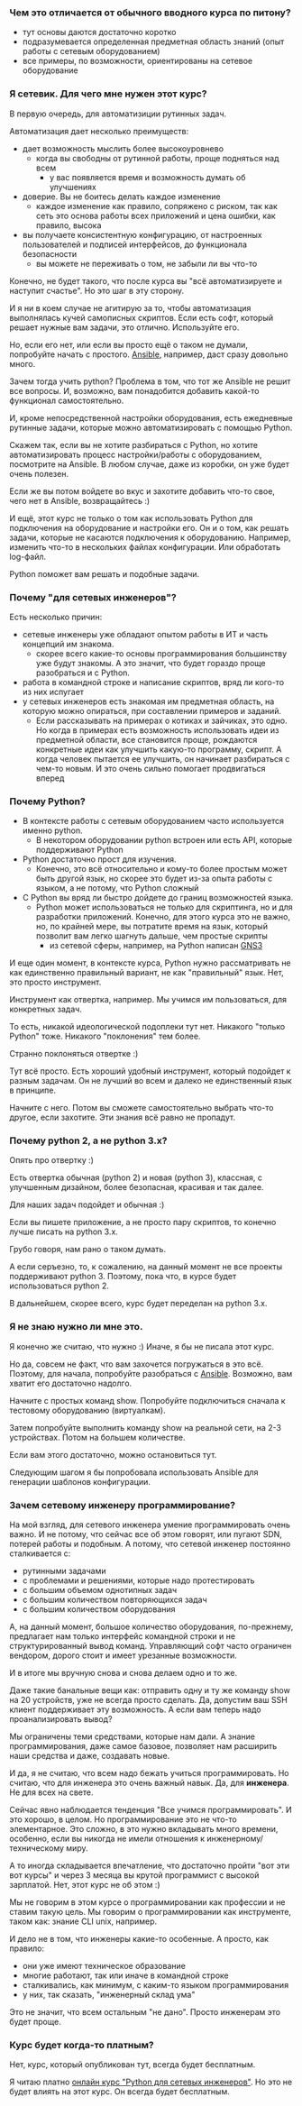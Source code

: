 
### Чем это отличается от обычного вводного курса по питону?
* тут основы даются достаточно коротко
* подразумевается определенная предметная область знаний (опыт работы с сетевым оборудованием)
* все примеры, по возможности, ориентированы на сетевое оборудование

### Я сетевик. Для чего мне нужен этот курс?
В первую очередь, для автоматизиции рутинных задач.

Автоматизация дает несколько преимуществ:
* дает возможность мыслить более высокоуровнево
  * когда вы свободны от рутинной работы, проще подняться над всем
    * у вас появляется время и возможность думать об улучшениях
* доверие. Вы не боитесь делать каждое изменение
  * каждое изменение как правило, сопряжено с риском, так как сеть это основа работы всех приложений и цена ошибки, как правило, высока
* вы получаете консистентную конфигурацию, от настроенных пользователей и подписей интерфейсов, до функционала безопасности
  * вы можете не переживать о том, не забыли ли вы что-то

Конечно, не будет такого, что после курса вы "всё автоматизируете и наступит счастье". Но это шаг в эту сторону.

И я ни в коем случае не агитирую за то, чтобы автоматизация выполнялась кучей самописных скриптов. Если есть софт, который решает нужные вам задачи, это отлично. Используйте его.

Но, если его нет, или если вы просто ещё о таком не думали, попробуйте начать с простого. 
[Ansible](https://natenka.gitbooks.io/pyneng/content/book/15_ansible/), например, даст сразу довольно много. 

Зачем тогда учить python? Проблема в том, что тот же Ansible не решит все вопросы. И, возможно, вам понадобится добавить какой-то функционал самостоятельно.

И, кроме непосредственной настройки оборудования, есть ежедневные рутинные задачи, которые можно автоматизировать с помощью Python.

Скажем так, если вы не хотите разбираться с Python, но хотите автоматизировать процесс настройки/работы с оборудованием, посмотрите на Ansible. В любом случае, даже из коробки, он уже будет очень полезен.

Если же вы потом войдете во вкус и захотите добавить что-то свое, чего нет в Ansible, возвращайтесь :)

И ещё, этот курс не только о том как использовать Python для подключения на оборудование и настройки его. Он и о том, как решать задачи, которые не касаются подключения к оборудованию. Например, изменить что-то в нескольких файлах конфигурации. Или обработать log-файл.

Python поможет вам решать и подобные задачи.


### Почему "для сетевых инженеров"?
Есть несколько причин:
* сетевые инженеры уже обладают опытом работы в ИТ и часть концепций им знакома.
  * скорее всего какие-то основы программирования большинству уже будут знакомы. А это значит, что будет гораздо проще разобраться и с Python.
* работа в командной строке и написание скриптов, вряд ли кого-то из них испугает
* у сетевых инженеров есть знакомая им предметная область, на которую можно опираться, при составлении примеров и заданий.
  * Если рассказывать на примерах о котиках и зайчиках, это одно. Но когда в примерах есть возможность использовать идеи из предметной области, все становится проще, рождаются конкретные идеи как улучшить какую-то программу, скрипт. А когда человек пытается ее улучшить, он начинает разбираться с чем-то новым. И это очень сильно помогает продвигаться вперед


### Почему Python?
* В контексте работы с сетевым оборудованием часто используется именно python.
  * В некотором оборудовании python встроен или есть API, которые поддерживают Python
* Python достаточно прост для изучения.
  * Конечно, это всё относительно и кому-то более простым может быть другой язык, но скорее это будет из-за опыта работы с языком, а не потому, что Python сложный
* С Python вы вряд ли быстро дойдете до границ возможностей языка.
  * Python может использоваться не только для скриптинга, но и для разработки приложений. Конечно, для этого курса это не важно, но, по крайней мере, вы потратите время на язык, который позволит вам легко шагнуть дальше, чем простые скрипты
    * из сетевой сферы, например, на Python написан [GNS3](https://github.com/GNS3)

И еще один момент, в контексте курса, Python нужно рассматривать не как единственно правильный вариант, не как "правильный" язык. Нет, это просто инструмент.

Инструмент как отвертка, например.
Мы учимся им пользоваться, для конкретных задач.

То есть, никакой идеологической подоплеки тут нет. Никакого "только Python" тоже. Никакого "поклонения" тем более.

Странно поклоняться отвертке :)

Тут всё просто. Есть хороший удобный инструмент, который подойдет к разным задачам. Он не лучший во всем и далеко не единственный язык в принципе.

Начните с него. Потом вы сможете самостоятельно выбрать что-то другое, если захотите. Эти знания всё равно не пропадут.

### Почему python 2, а не python 3.x?

Опять про отвертку :)

Есть отвертка обычная (python 2) и новая (python 3), классная, с улучшенным дизайном, более безопасная, красивая и так далее.

Для наших задач подойдет и обычная :)

Если вы пишете приложение, а не просто пару скриптов, то конечно лучше писать на python 3.x.

Грубо говоря, нам рано о таком думать.

А если серъезно, то, к сожалению, на данный момент не все проекты поддерживают python 3. Поэтому, пока что, в курсе будет использоваться python 2.

В дальнейшем, скорее всего, курс будет переделан на python 3.x.

### Я не знаю нужно ли мне это.

Я конечно же считаю, что нужно :) Иначе, я бы не писала этот курс.

Но да, совсем не факт, что вам захочется погружаться в это всё.
Поэтому, для начала, попробуйте разобраться с [Ansible](https://natenka.gitbooks.io/pyneng/content/book/15_ansible/).
Возможно, вам хватит его достаточно надолго.

Начните с простых команд show. Попробуйте подключиться сначала к тестовому оборудованию (виртуалкам).

Затем попробуйте выполнить команду show на реальной сети, на 2-3 устройствах. Потом на большем количестве.

Если вам этого достаточно, можно остановиться тут.

Следующим шагом я бы попробовала использовать Ansible для генерации шаблонов конфигурации.

### Зачем сетевому инженеру программирование?
На мой взгляд, для сетевого инженера умение программировать очень важно.
И не потому, что сейчас все об этом говорят, или пугают SDN, потерей работы и подобным.
А потому, что сетевой инженер постоянно сталкивается с:
* рутинными задачами
* с проблемами и решениями, которые надо протестировать
* с большим объемом однотипных задач
* с большим количеством повторяющихся задач
* с большим количеством оборудования

А, на данный момент, большое количество оборудования, по-прежнему, предлагает нам только интерфейс командной строки и не структурированный вывод команд.
Управляющий софт часто ограничен вендором, дорого стоит и имеет урезанные возможности.

И в итоге мы вручную снова и снова делаем одно и то же.

Даже такие банальные вещи как: отправить одну и ту же команду show на 20 устройств, уже не всегда просто сделать.
Да, допустим ваш SSH клиент поддерживает эту возможность. А если вам теперь надо проанализировать вывод?

Мы ограничены теми средствами, которые нам дали.
А знание программирования, даже самое базовое, позволяет нам расширить наши средства и даже, создавать новые.

И да, я не считаю, что всем надо бежать учиться программировать. Но считаю, что для инженера это очень важный навык. Да, для __инженера__. Не для всех на свете.

Сейчас явно наблюдается тенденция "Все учимся программировать". И это хорошо, в целом.
Но программирование это не что-то элементарное. Это сложно, в это нужно вкладывать много времени, особенно, если вы никогда не имели отношения к инженерному/техническому миру.

А то иногда складывается впечатление, что достаточно пройти "вот эти вот курсы" и через 3 месяца вы крутой программист с высокой зарплатой. Нет, этот курс не об этом :)

Мы не говорим в этом курсе о программировании как профессии и не ставим такую цель.
Мы говорим о программировании как инструменте, таком как: знание CLI unix, например.

И дело не в том, что инженеры какие-то особенные. А просто, как правило:
* они уже имеют техническое образование
* многие работают, так или иначе в командной строке
* сталкивались, как минимум, с каким-то языком программирования
* у них, так сказать, "инженерный склад ума"

Это не значит, что всем остальным "не дано". Просто инженерам это будет проще.

### Курс будет когда-то платным?

Нет, курс, который опубликован тут, всегда будет бесплатным.

Я читаю платно [онлайн курс "Python для сетевых инженеров"](https://natenka.github.io/pyneng-online/).
Но это не будет влиять на этот курс.
Он всегда будет бесплатным.

